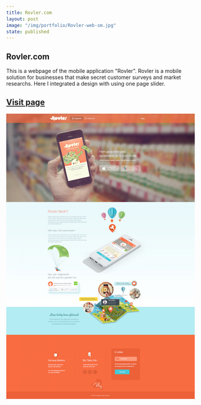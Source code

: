 ```yaml
---
title: Rovler.com
layout: post
image: "/img/portfolio/Rovler-web-sm.jpg"
state: published
---
```


## Rovler.com

This is a webpage of the mobile application "Rovler". Rovler is a mobile solution for businesses that make secret customer surveys and market researchs. Here I integrated a design with using one page slider.

## <a href="http://www.rovler.com">Visit page</a>

<img src="/img/portfolio/Rovler-web-sm.jpg" />
